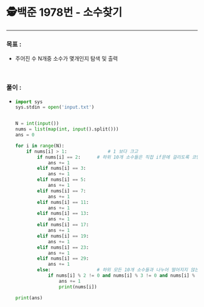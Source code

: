 # 🕵백준 1978번 - 소수찾기

___



### 목표 :

- 주어진 수 N개중 소수가 몇개인지 탐색 및 출력

<br>

### 풀이 :

- ```python
  import sys
  sys.stdin = open('input.txt')
  
  
  N = int(input())
  nums = list(map(int, input().split()))
  ans = 0
  
  for i in range(N):
      if nums[i] > 1:				# 1 보다 크고
          if nums[i] == 2:		# 하위 10개 소수들은 직접 if문에 걸리도록 코딩
              ans += 1
          elif nums[i] == 3:
              ans += 1
          elif nums[i] == 5:
              ans += 1
          elif nums[i] == 7:
              ans += 1
          elif nums[i] == 11:
              ans += 1
          elif nums[i] == 13:
              ans += 1
          elif nums[i] == 17:
              ans += 1
          elif nums[i] == 19:
              ans += 1
          elif nums[i] == 23:
              ans += 1
          elif nums[i] == 29:
              ans += 1
          else:					# 하위 모든 10개 소수들과 나누어 떨어지지 않는 숫자는 소수로 간주
              if nums[i] % 2 != 0 and nums[i] % 3 != 0 and nums[i] % 5 != 0 and nums[i] % 7 != 0 and nums[i] % 11 != 0 and nums[i] % 13 != 0 and nums[i] % 17 != 0 and nums[i] % 19 != 0 and nums[i] % 23 != 0 and nums[i] % 29 != 0:
                  ans += 1
                  print(nums[i])
  
  print(ans)
  ```